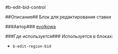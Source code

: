 #b-edit-bid-control

##Описание##
Блок для редактирования ставки

###Автор###
[evolkowa](https://staff.yandex-team.ru/evolkowa)

###Где используется###
Используется в блоках:

* `b-edit-region-bid`
